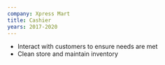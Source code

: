 ```yaml
---
company: Xpress Mart
title: Cashier
years: 2017-2020
---
```


* Interact with customers to ensure needs are met
* Clean store and maintain inventory

